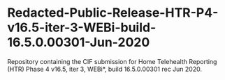 # Redacted-Public-Release-HTR-P4-v16.5-iter-3-WEBi-build-16.5.0.00301-Jun-2020
Repository containing the CIF submission for Home Telehealth Reporting (HTR) Phase 4 v16.5, iter 3, WEBi*, build 16.5.0.00301 rec Jun 2020.
